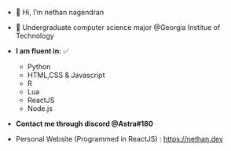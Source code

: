 - 👋 Hi, I’m nethan nagendran
- 👀 Undergraduate computer science major @Georgia Institue of Technology
- **I am fluent in:** ✅
    - Python
    - HTML,CSS & Javascript
    - R
    - Lua
    - ReactJS
    - Node.js

- **Contact me through discord @Astra#180**

- Personal Website (Programmed in ReactJS) : https://nethan.dev


